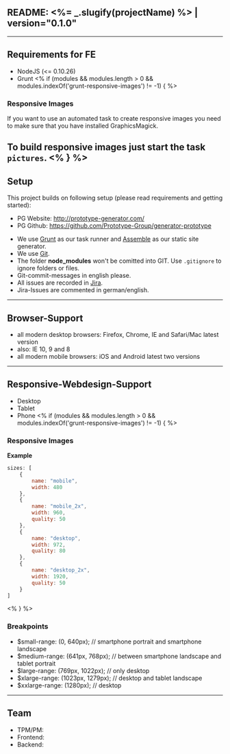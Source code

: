 ## README: <%= _.slugify(projectName) %> | version="0.1.0"

---------------------------------------------------
## Requirements for FE
* NodeJS (<= 0.10.26)
* Grunt
<% if (modules && modules.length > 0 && modules.indexOf('grunt-responsive-images') != -1) { %>
### Responsive Images
If you want to use an automated task to create responsive images you need to make sure that you have installed GraphicsMagick.

To build responsive images just start the task `pictures`.
<% } %>
---------------------------------------------------
## Setup

This project builds on following setup (please read requirements and getting started):

* PG Website: http://prototype-generator.com/
* PG Github: https://github.com/Prototype-Group/generator-prototype

- We use [Grunt](http://gruntjs.com/) as our task runner and [Assemble](http://assemble.io/) as our static site generator.
- We use [Git](#).
- The folder __node_modules__ won't be comitted into GIT. Use ```.gitignore``` to ignore folders or files.
- Git-commit-messages in english please.
- All issues are recorded in [Jira](#).
- Jira-Issues are commented in german/english.

---------------------------------------------------
## Browser-Support
- all modern desktop browsers: Firefox, Chrome, IE and Safari/Mac latest version
- also: IE 10, 9 and 8
- all modern mobile browsers: iOS and Android latest two versions

---------------------------------------------------
## Responsive-Webdesign-Support
- Desktop
- Tablet
- Phone
<% if (modules && modules.length > 0 && modules.indexOf('grunt-responsive-images') != -1) { %>
### Responsive Images

**Example**
``` js
sizes: [
	{
		name: "mobile",
		width: 480
	},
	{
		name: "mobile_2x",
		width: 960,
		quality: 50
	},
	{
		name: "desktop",
		width: 972,
		quality: 80
	},
	{
		name: "desktop_2x",
		width: 1920,
		quality: 50
	}
]
```
<% } %>
### Breakpoints
- $small-range: (0, 640px); // smartphone portrait and smartphone landscape
- $medium-range: (641px, 768px); // between smartphone landscape and tablet portrait
- $large-range: (769px, 1022px); // only desktop
- $xlarge-range: (1023px, 1279px); // desktop and tablet landscape
- $xxlarge-range: (1280px); // desktop

---------------------------------------------------
## Team
- TPM/PM:
- Frontend:
- Backend: